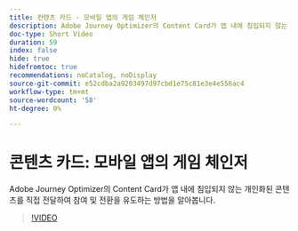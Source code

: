 ```yaml
---
title: 컨텐츠 카드 - 모바일 앱의 게임 체인저
description: Adobe Journey Optimizer의 Content Card가 앱 내에 침입되지 않는 개인화된 콘텐츠를 직접 전달하여 참여 및 전환을 유도하는 방법을 알아봅니다.
doc-type: Short Video
duration: 59
index: false
hide: true
hidefromtoc: true
recommendations: noCatalog, noDisplay
source-git-commit: e52cdba2a9203497d97cbd1e75c81e3e4e556ac4
workflow-type: tm+mt
source-wordcount: '58'
ht-degree: 0%

---
```



# 콘텐츠 카드: 모바일 앱의 게임 체인저

Adobe Journey Optimizer의 Content Card가 앱 내에 침입되지 않는 개인화된 콘텐츠를 직접 전달하여 참여 및 전환을 유도하는 방법을 알아봅니다.

<!-- 62_S603_3442534_58_content-cards-a-gamechanger-for-mobile-apps -->
>[!VIDEO](https://video.tv.adobe.com/v/3460091/?learn=on&enablevpops=true&captions=kor)
